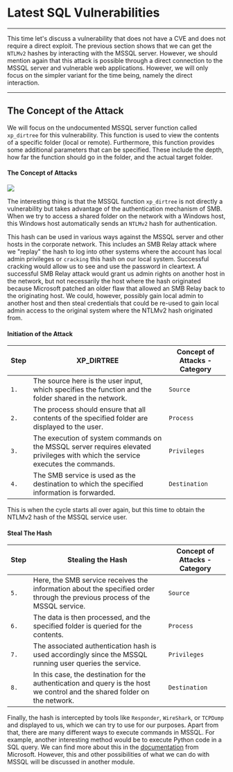 # Latest SQL Vulnerabilities

---

This time let's discuss a vulnerability that does not have a CVE and does not require a direct exploit. The previous section shows that we can get the `NTLMv2` hashes by interacting with the MSSQL server. However, we should mention again that this attack is possible through a direct connection to the MSSQL server and vulnerable web applications. However, we will only focus on the simpler variant for the time being, namely the direct interaction.

---

## The Concept of the Attack

We will focus on the undocumented MSSQL server function called `xp_dirtree` for this vulnerability. This function is used to view the contents of a specific folder (local or remote). Furthermore, this function provides some additional parameters that can be specified. These include the depth, how far the function should go in the folder, and the actual target folder.

#### The Concept of Attacks

![](https://academy.hackthebox.com/storage/modules/116/attack_concept2.png)

The interesting thing is that the MSSQL function `xp_dirtree` is not directly a vulnerability but takes advantage of the authentication mechanism of SMB. When we try to access a shared folder on the network with a Windows host, this Windows host automatically sends an `NTLMv2` hash for authentication.

This hash can be used in various ways against the MSSQL server and other hosts in the corporate network. This includes an SMB Relay attack where we "replay" the hash to log into other systems where the account has local admin privileges or `cracking` this hash on our local system. Successful cracking would allow us to see and use the password in cleartext. A successful SMB Relay attack would grant us admin rights on another host in the network, but not necessarily the host where the hash originated because Microsoft patched an older flaw that allowed an SMB Relay back to the originating host. We could, however, possibly gain local admin to another host and then steal credentials that could be re-used to gain local admin access to the original system where the NTLMv2 hash originated from.

#### Initiation of the Attack

|**Step**|**XP_DIRTREE**|**Concept of Attacks - Category**|
|---|---|---|
|`1.`|The source here is the user input, which specifies the function and the folder shared in the network.|`Source`|
|`2.`|The process should ensure that all contents of the specified folder are displayed to the user.|`Process`|
|`3.`|The execution of system commands on the MSSQL server requires elevated privileges with which the service executes the commands.|`Privileges`|
|`4.`|The SMB service is used as the destination to which the specified information is forwarded.|`Destination`|

This is when the cycle starts all over again, but this time to obtain the NTLMv2 hash of the MSSQL service user.

#### Steal The Hash

|**Step**|**Stealing the Hash**|**Concept of Attacks - Category**|
|---|---|---|
|`5.`|Here, the SMB service receives the information about the specified order through the previous process of the MSSQL service.|`Source`|
|`6.`|The data is then processed, and the specified folder is queried for the contents.|`Process`|
|`7.`|The associated authentication hash is used accordingly since the MSSQL running user queries the service.|`Privileges`|
|`8.`|In this case, the destination for the authentication and query is the host we control and the shared folder on the network.|`Destination`|

Finally, the hash is intercepted by tools like `Responder`, `WireShark`, or `TCPDump` and displayed to us, which we can try to use for our purposes. Apart from that, there are many different ways to execute commands in MSSQL. For example, another interesting method would be to execute Python code in a SQL query. We can find more about this in the [documentation](https://docs.microsoft.com/en-us/sql/machine-learning/tutorials/quickstart-python-create-script?view=sql-server-ver15) from Microsoft. However, this and other possibilities of what we can do with MSSQL will be discussed in another module.
